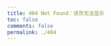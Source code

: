 ```yaml
---
title: 404 Not Found：该页无法显示
toc: false
comments: false
permalink: ./404
---
```

<!DOCTYPE html>
<html lang="en">
	<head>
		<meta charset="UTF-8">
		<title>404</title>
	</head>
	<body>
		<script type="text/javascript" src="//qzonestyle.gtimg.cn/qzone/hybrid/app/404/search_children.js" charset="utf-8" homePageName="返回博客首页" homePageUrl="https://www.likewm.cn"></script>
	</body>
</html>
